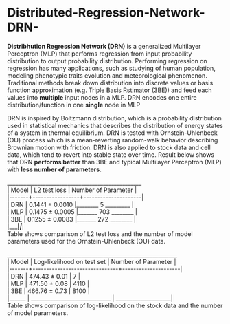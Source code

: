 # Distributed-Regression-Network-DRN-

**Distribhution Regression Network (DRN)** is a generalized Multilayer Perceptron (MLP) that performs regression from input probability distribution to output probability distribution. Performing regression on regression has many applications, such as studying of human population, modeling phenotypic traits evolution and meteorological phenomenon. Traditional methods break down distribution into discrete values or basis function approximation (e.g. Triple Basis Rstimator (3BE)) and feed each values into **multiple** input nodes in a MLP. DRN encodes one entire distribution/function in one **single** node in MLP

DRN is inspired by Boltzmann distribution, which is a probability distribution used in statistical mechanics that describes the distribution of energy states of a system in thermal equilibrium. DRN is tested with Ornstein-Uhlenbeck (OU) process which is a mean-reverting random-walk behavior describing Brownian motion with friction. DRN is also applied to stock data and cell data, which tend to revert into stable state over time. Result below shows that DRN **performs better** than 3BE and typical Multilayer Perceptron (MLP) with **less number of parameters**.

_________________________________________________ <br />
| Model |  L2 test loss   | Number of Parameter | <br />
|-------+-----------------+---------------------| <br />
|  DRN  | 0.1441 ± 0.0010 |________ 5 _________ | <br />
|  MLP  | 0.1475 ± 0.0005 |_______ 703 ________ | <br />
|  3BE  | 0.1255 ± 0.0083 |_______ 272 ________ | <br />
|_______|_________________|_____________________| <br />
Table shows comparison of L2 test loss and the number of model parameters used for the Ornstein-Uhlenbeck (OU) data. 

______________________________________________________________ <br />
| Model |  Log-likelihood on test set   | Number of Parameter | <br />
|-------+-------------------------------+---------------------| <br />
|  DRN  |        474.43 ± 0.01          |         7           | <br />
|  MLP  |        471.50 ± 0.08          |        4110         | <br />
|  3BE  |        466.76 ± 0.73          |        8100         | <br />
|______ | _____________________________ | ____________________| <br />
Table shows comparison of log-likelihood on the stock data and the number of model parameters.               
